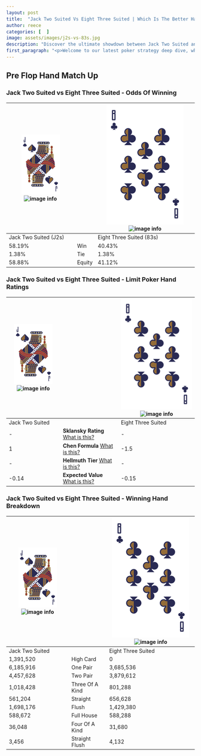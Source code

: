 ```yaml
---
layout: post
title:  "Jack Two Suited Vs Eight Three Suited | Which Is The Better Hand In Poker? A Complete Guide"
author: reece
categories: [  ]
image: assets/images/j2s-vs-83s.jpg
description: "Discover the ultimate showdown between Jack Two Suited and Eight Three Suited in poker! Uncover the odds, strategies, and scenarios where one hand triumphs over the other. Get ready to up your poker game with this thrilling analysis."
first_paragraph: "<p>Welcome to our latest poker strategy deep dive, where we're pitting two distinct hands against each other in a high-stakes showdown: Jack Two Suited vs Eight Three Suited.</p><p>In the dynamic world of poker, every decision counts, and knowing which hand holds the upper hand is key to your success at the table.</p><p>In this article, we'll dissect these two hands, explore the scenarios where one dominates the other, and equip you with the knowledge to make strategic choices that can tip the odds in your favor.</p><p>Get ready to unravel the intriguing dynamics of these poker hands and elevate your game to new heights.</p>"
---
```




[comment]: # (sp0)

## Pre Flop Hand Match Up

<div class="table hand-ratings" markdown="1"> 



### Jack Two Suited vs Eight Three Suited - Odds Of Winning


    
| ![image info](assets/images/hand1/J.png) ![image info](assets/images/hand1/2s.png) |  | ![image info](assets/images/hand2/8.png) ![image info](assets/images/hand2/3s.png) |
| -------- | -------- | -------- |
| Jack Two Suited (J2s) |  | Eight Three Suited (83s) |
| 58.19% | Win | 40.43% |
| 1.38% | Tie | 1.38% |
| 58.88% | Equity | 41.12% |




[comment]: # (sp1)



### Jack Two Suited vs Eight Three Suited - Limit Poker Hand Ratings


    
| ![image info](assets/images/hand1/J.png) ![image info](assets/images/hand1/2s.png) |  | ![image info](assets/images/hand2/8.png) ![image info](assets/images/hand2/3s.png) |
| -------- | -------- | -------- |
| Jack Two Suited |  | Eight Three Suited |
| - | **Sklansky Rating** [What is this?](/sklansky-rating-explained) | - |
| 1 | **Chen Formula** [What is this?](/chen-formula-explained) | -1.5 |
| - | **Hellmuth Tier** [What is this?](/Hellmuth-tier-explained) | - |
| -0.14 | **Expected Value** [What is this?](/expected-value-explained) | -0.15 |




[comment]: # (sp2)



### Jack Two Suited vs Eight Three Suited - Winning Hand Breakdown


    
| ![image info](assets/images/hand1/J.png) ![image info](assets/images/hand1/2s.png) |  | ![image info](assets/images/hand2/8.png) ![image info](assets/images/hand2/3s.png) |
| -------- | -------- | -------- |
| Jack Two Suited |  | Eight Three Suited |
| 1,391,520 | High Card | 0 |
| 6,185,916 | One Pair | 3,685,536 |
| 4,457,628 | Two Pair | 3,879,612 |
| 1,018,428 | Three Of A Kind | 801,288 |
| 561,204 | Straight | 656,628 |
| 1,698,176 | Flush | 1,429,380 |
| 588,672 | Full House | 588,288 |
| 36,048 | Four Of A Kind | 31,680 |
| 3,456 | Straight Flush | 4,132 |




[comment]: # (sp3)



</div>

[comment]: # (sp4)



[comment]: # (sp5)

